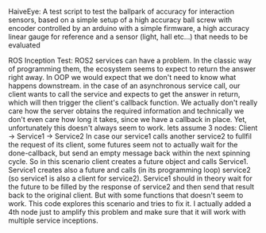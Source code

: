 HaiveEye:
A test script to test the ballpark of accuracy for interaction sensors,
based on a simple setup of a high accuracy ball screw with encoder controlled by an arduino with a simple firmware,
a high accuracy linear gauge for reference
and a sensor (light, hall etc...) that needs to be evaluated

ROS Inception Test:
ROS2 services can have a problem. In the classic way of programming them, the ecosystem seems to expect to return the answer right away.
In OOP we would expect that we don't need to know what happens downstream. in the case of an asynchronous service call, our client wants to call the service
and expects to get the answer in return, which will then trigger the client's callback function. We actually don't really care how the server obtains the required information
and technically we don't even care how long it takes, since we have a callback in place. Yet, unfortunately this doesn't always seem to work. 
lets assume 3 nodes: Client -> Service1 -> Service2
In case our service1 calls another service2 to fullfil the request of its client, some futures seem not to actually wait for the done-callback, but send an empty message back within the next spinning cycle.
So in this scenario client creates a future object and calls Service1. Service1 creates also a future and calls (in its programming loop) service2 (so service1 is also a client for service2).
Service1 should in theory wait for the future to be filled by the response of service2 and then send that result back to the original client. But with some functions that doesn't seem to work. 
This code explores this scenario and tries to fix it. I actually added a 4th node just to amplify this problem and make sure that it will work with multiple service inceptions.
